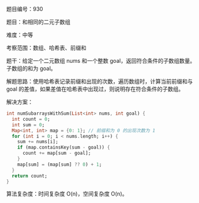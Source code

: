 题目编号：930

题目：和相同的二元子数组

难度：中等

考察范围：数组、哈希表、前缀和

题干：给定一个二元数组 nums 和一个整数 goal，返回符合条件的子数组数量。子数组的和为 goal。

解题思路：使用哈希表记录前缀和出现的次数，遍历数组时，计算当前前缀和与 goal 的差值，如果差值在哈希表中出现过，则说明存在符合条件的子数组。

解决方案：

```dart
int numSubarraysWithSum(List<int> nums, int goal) {
  int count = 0;
  int sum = 0;
  Map<int, int> map = {0: 1}; // 前缀和为 0 的出现次数为 1
  for (int i = 0; i < nums.length; i++) {
    sum += nums[i];
    if (map.containsKey(sum - goal)) {
      count += map[sum - goal];
    }
    map[sum] = (map[sum] ?? 0) + 1;
  }
  return count;
}
```

算法复杂度：时间复杂度 O(n)，空间复杂度 O(n)。